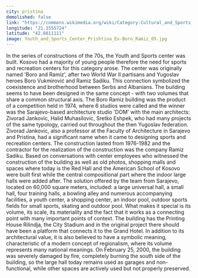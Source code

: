 ```yaml
---
city: pristina
demolished: false
link: "https://commons.wikimedia.org/wiki/Category:Cultural_and_Sports_Center_%27Boro_Ramizi%27"
longitude: "21.1555724"
latitude: "42.6611111"
image: Youth_and_Sports_Center_Prishtina_Ex-Boro_Ramiz_05.jpg
---
```

In the series of constructions of the 70s, the Youth and Sports center was built. Kosovo had a majority of young people therefore the need for sports and recreation centers for this category arose. The center was originally named 'Boro and Ramiz', after two World War II partisans and Yugoslav heroes Boro Vukmirović and Ramiz Sadiku. This connection symbolized the coexistence and brotherhood between Serbs and Albanians. The building seems to have been designed in the same concept - with two volumes that share a common structural axis. The Boro Ramiz building was the product of a competition held in 1974, where 6 studios were called and the winner was the Sarajevo-based architecture studio 'DOM' with the main architects: Zivorad Jankovic, Halid Muhasilovic, Sretko Eshpek, who had many projects of the same typology, carried out throughout the then Yugoslav federation. Zivorad Jankovic, also a professor at the Faculty of Architecture in Sarajevo and Pristina, had a significant name when it came to designing sports and recreation centers. The construction lasted from 1976-1982 and the contractor for the realization of the construction was the company Ramiz Sadiku. Based on conversations with center employees who witnessed the construction of the building as well as old photos, shopping malls and spaces where today is the Red Hall and the American School of Kosovo were built first while the central compositional part where the indoor large halls were added after. The solution offered by the team from Sarajevo, located on 60,000 square meters, included: a large universal hall, a small hall, four training halls, a bowling alley and numerous accompanying facilities, a youth center, a shopping center, an indoor pool, outdoor sports fields for small sports, skating and outdoor pool. What makes it special is its volume, its scale, its materiality and the fact that it works as a connecting point with many important points of context. The building has the Printing House Rilindja, the City Stadium and in the original project there should have been a platform that connects it to the Grand Hotel. In addition to its architectural value, it is also believed to have a symbolic meaning, characteristic of a modern concept of regionalism, where its volume represents many national meanings. On February 25, 2000, the building was severely damaged by fire, completely burning the south side of the building, so the large hall today remains used as garages and non-functional, while other spaces are actively used but not properly preserved.
